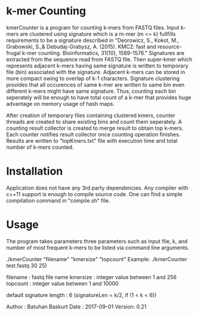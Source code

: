 k-mer Counting
=
kmerCounter is a program for counting k-mers from FASTQ files. Input k-mers are clustered using signature which is a m-mer (m <= k) fullfills requirements to be a signature described in "Deorowicz, S., Kokot, M., Grabowski, S.,& Debudaj-Grabysz, A. (2015). KMC2: fast and resource-frugal k-mer counting. Bioinformatics, 31(10), 1569-1576." Signatures are extracted from the sequence read from FASTQ file. Then super-kmer which represents adjacent k-mers having same signature is written to temporary file (bin) associated with the signature. Adjacent k-mers can be stored in more compact owing to overlap of k-1 characters. Signature clustering provides that all occurences of same k-mer are written to same bin even different k-mers might have same signature. Thus, counting each bin seperately will be enough to have total count of a k-mer that provides huge advantage on memory usage of hash maps.

After creation of temporary files containing clustered kmers, counter threads are created to share existing bins and count them seperately. A counting result collector is created to merge result to obtain top k-mers. Each counter notifies result collector once counting operation finishes. Results are written to "topKmers.txt" file with execution time and total number of k-mers counted. 

Installation 
=
Application does not have any 3rd party dependencies. Any compiler with c++11 support is enough to compile source code. One can find a simple compilation command in "compile.sh" file. 

Usage
=
The program takes parameters three parameters such as input file, k, and number of most frequent k-mers to be listed via command line arguments.

./kmerCounter "filename" "kmersize" "topcount" 
Example: ./kmerCounter test.fastq 30 25)

filename : fastq file name
kmersize : integer value between 1 and 256
topcount : integer value between 1 and 10000

default signature length : 6 (signatureLen = k/2, if (1 < k < 6))

Author : Batuhan Baskurt
Date   : 2017-09-01
Version: 0.21 
